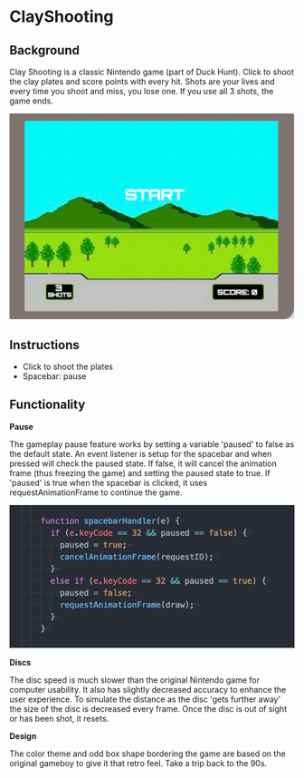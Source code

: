 # ClayShooting

## Background

Clay Shooting is a classic Nintendo game (part of Duck Hunt).
Click to shoot the clay plates and score points with every hit.
Shots are your lives and every time you shoot and miss, you lose one.
If you use all 3 shots, the game ends.

![images](./images/game.png)

## Instructions

- Click to shoot the plates
- Spacebar: pause

## Functionality

**Pause**

The gameplay pause feature works by setting a variable 'paused' to false as the default state. An event listener is setup for the spacebar and when pressed will check the paused state. If false, it will cancel the animation frame (thus freezing the game) and setting the paused state to true. If 'paused' is true when the spacebar is clicked, it uses requestAnimationFrame to continue the game.

![images](./images/pause_code.png)

**Discs**

The disc speed is much slower than the original Nintendo game for computer usability. It also has slightly decreased accuracy to enhance the user experience. To simulate the distance as the disc 'gets further away' the size of the disc is decreased every frame. Once the disc is out of sight or has been shot, it resets.

**Design**

The color theme and odd box shape bordering the game are based on the original gameboy to give it that retro feel. Take a trip back to the 90s.
